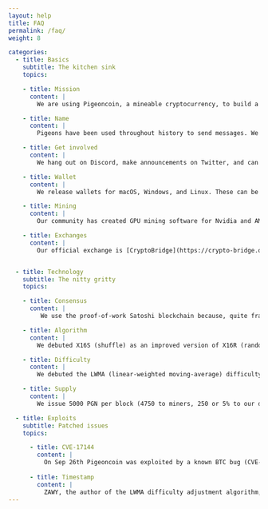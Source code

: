 ```yaml
---
layout: help
title: FAQ
permalink: /faq/
weight: 8

categories:
  - title: Basics
    subtitle: The kitchen sink
    topics:

    - title: Mission
      content: |
        We are using Pigeoncoin, a mineable cryptocurrency, to build a social network which will never have to collect user data to pay the bills.

    - title: Name
      content: |
        Pigeons have been used throughout history to send messages. We're applying the pigeon's legacy to modern communications.

    - title: Get involved
      content: |
        We hang out on Discord, make announcements on Twitter, and can occasionally be found on Telegram. All official social media accounts can be found in our footer.

    - title: Wallet
      content: |
        We release wallets for macOS, Windows, and Linux. These can be found on our front page.

    - title: Mining
      content: |
        Our community has created GPU mining software for Nvidia and AMD GPUs, with software available for Linux and Windows. See our front page for links.

    - title: Exchanges
      content: |
        Our official exchange is [CryptoBridge](https://crypto-bridge.org/), with other exchanges listed on the front page. Disclaimer: We cannot be held responsible for the conduct of any exchange. Trading on any platform is at your own risk.


  - title: Technology
    subtitle: The nitty gritty
    topics:

    - title: Consensus
      content: |
         We use the proof-of-work Satoshi blockchain because, quite frankly, it is proven to work. With nine years of battle hardened security, we can rely on it as a source of truth.

    - title: Algorithm
      content: |
        We debuted X16S (shuffle) as an improved version of X16R (random). We improved hashrate and power consistency with no drawbacks. We are proud to have our algorithm listed under the MIT license. We believe that any coin forking away from specific hardware will benefit from using X16S as a wrapper for their existing algorithm. We are now using a related algorithm X21S. If you are a coin founder with questions about this, please reach out via Discord.

    - title: Difficulty
      content: |
        We debuted the LWMA (linear-weighted moving-average) difficulty algorithm at block 111,222. This algorithm uses the last 45 blocks to calculate the new target, setting a new difficulty each block. This has provided difficulty stability that is simply unmatched by any other method. We recommend the LWMA algorithm to coins of any size.

    - title: Supply
      content: |
        We issue 5000 PGN per block (4750 to miners, 250 or 5% to our development fund), with a blocktime of one minute, and a halving interval of approximately 4 years. Maximum supply is approximately 21B, of which only <span data-id="chain-supplyPercentage">2%</span> has been issued so far.

  - title: Exploits
    subtitle: Patched issues
    topics:

      - title: CVE-17144
        content: |
          On Sep 26th Pigeoncoin was exploited by a known BTC bug (CVE-2018-17144) that was made public the prior week, which allows one to be able to send duplicate unspent inputs when they mine their own block with such transactions. As a result, they were able to mine 3 blocks with these transactions in their block, which turned 5k PGN into 244M PGN. By the time the team and community was notified, it was too late to invalidate these transactions. Within 24 hrs the Dev team had patched and fixed the exploit, and as a community we decided not to rollback the blockchain to invalidate these transactions because of centralisation concerns from the community. The Pigeoncoin team and community take this as a learning opportunity to making changes in team/role structure to ensure we can minimize the chance of such an event from happening in the future. [commit](https://github.com/Pigeoncoin/pigeoncoin/commit/cc4885cc8e176e4e68a6ef966638b6728191c853)
        
      - title: Timestamp
        content: |
          ZAWY, the author of the LWMA difficulty adjustment algorithm, informed us of a security issue related to coins who were originally designed for a 10 minute blocktime who then switched to a lower block time and incorporated every-block retargeting. This security issue would allow a miner to submit incorrect block timestamps allowing them to mine for a period of time without the difficulty algorithm responding. This vulnerability has not been exploited on our chain to the best of our knowledge. [commit](https://github.com/Pigeoncoin/pigeoncoin/commit/90e2dcbe60aa413b4efba2ad4518bcd003a3dca0)
---
```

